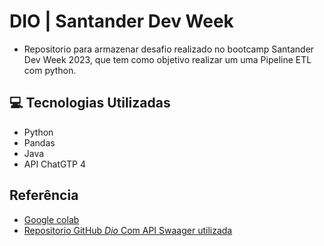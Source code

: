 
# DIO |  Santander Dev Week

- Repositorio para armazenar desafio realizado no bootcamp Santander Dev Week 2023, que tem como objetivo realizar um uma Pipeline ETL com python. 


## 💻 Tecnologias Utilizadas

- Python 
- Pandas 
- Java
- API ChatGTP 4



## Referência

 - [Google colab](https://colab.research.google.com/drive/1g3u1bK_upi9VkM663ghm2P8VVWo4zYXT#scrollTo=JUEdDpoLTH7W)
 - [Repositorio GitHub *Dio* Com API Swaager utilizada](https://github.com/digitalinnovationone/santander-dev-week-2023-api)

